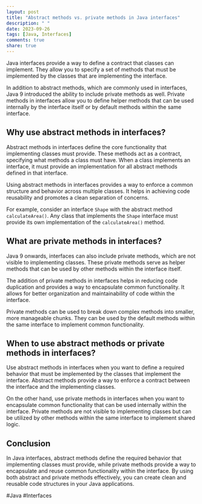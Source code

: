 ```yaml
---
layout: post
title: "Abstract methods vs. private methods in Java interfaces"
description: " "
date: 2023-09-26
tags: [Java, Interfaces]
comments: true
share: true
---
```


Java interfaces provide a way to define a contract that classes can implement. They allow you to specify a set of methods that must be implemented by the classes that are implementing the interface. 

In addition to abstract methods, which are commonly used in interfaces, Java 9 introduced the ability to include private methods as well. Private methods in interfaces allow you to define helper methods that can be used internally by the interface itself or by default methods within the same interface. 

## Why use abstract methods in interfaces?

Abstract methods in interfaces define the core functionality that implementing classes must provide. These methods act as a contract, specifying what methods a class must have. When a class implements an interface, it must provide an implementation for all abstract methods defined in that interface. 

Using abstract methods in interfaces provides a way to enforce a common structure and behavior across multiple classes. It helps in achieving code reusability and promotes a clean separation of concerns.

For example, consider an interface `Shape` with the abstract method `calculateArea()`. Any class that implements the `Shape` interface must provide its own implementation of the `calculateArea()` method.

## What are private methods in interfaces?

Java 9 onwards, interfaces can also include private methods, which are not visible to implementing classes. These private methods serve as helper methods that can be used by other methods within the interface itself. 

The addition of private methods in interfaces helps in reducing code duplication and provides a way to encapsulate common functionality. It allows for better organization and maintainability of code within the interface.

Private methods can be used to break down complex methods into smaller, more manageable chunks. They can be used by the default methods within the same interface to implement common functionality.

## When to use abstract methods or private methods in interfaces?

Use abstract methods in interfaces when you want to define a required behavior that must be implemented by the classes that implement the interface. Abstract methods provide a way to enforce a contract between the interface and the implementing classes.

On the other hand, use private methods in interfaces when you want to encapsulate common functionality that can be used internally within the interface. Private methods are not visible to implementing classes but can be utilized by other methods within the same interface to implement shared logic.

## Conclusion

In Java interfaces, abstract methods define the required behavior that implementing classes must provide, while private methods provide a way to encapsulate and reuse common functionality within the interface. By using both abstract and private methods effectively, you can create clean and reusable code structures in your Java applications.

#Java #Interfaces